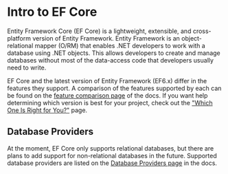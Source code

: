 # Intro to EF Core

Entity Framework Core (EF Core) is a lightweight, extensible, and cross-platform version of Entity Framework. Entity Framework is an object-relational mapper (O/RM) that enables .NET developers to work with a database using .NET objects. This allows developers to create and manage databases without most of the data-access code that developers usually need to write. 

EF Core and the latest version of Entity Framework (EF6.x) differ in the features they support. A comparison of the features supported by each can be found on the [feature comparison page](https://docs.microsoft.com/en-us/ef/efcore-and-ef6/features) of the docs. If you want help determining which version is best for your project, check out the ["Which One Is Right for You?"](https://docs.microsoft.com/en-us/ef/efcore-and-ef6/choosing) page.

## Database Providers 
 
At the moment, EF Core only supports relational databases, but there are plans to add support for non-relational databases in the future. Supported database providers are listed on the [Database Providers page](https://docs.efproject.net/en/latest/providers/index.html) in the docs.